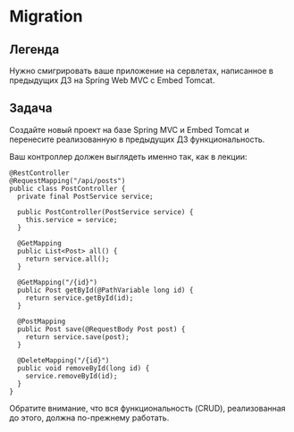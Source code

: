 # **Migration**
## **Легенда**
Нужно смигрировать ваше приложение на сервлетах, написанное в предыдущих ДЗ на Spring Web MVC с Embed Tomcat.

## **Задача**
Создайте новый проект на базе Spring MVC и Embed Tomcat и перенесите реализованную в предыдущих ДЗ функциональность.

Ваш контроллер должен выглядеть именно так, как в лекции:
```
@RestController
@RequestMapping("/api/posts")
public class PostController {
  private final PostService service;

  public PostController(PostService service) {
    this.service = service;
  }

  @GetMapping
  public List<Post> all() {
    return service.all();
  }

  @GetMapping("/{id}")
  public Post getById(@PathVariable long id) {
    return service.getById(id);
  }

  @PostMapping
  public Post save(@RequestBody Post post) {
    return service.save(post);
  }

  @DeleteMapping("/{id}")
  public void removeById(long id) {
    service.removeById(id);
  }
}
```
Обратите внимание, что вся функциональность (CRUD), реализованная до этого, должна по-прежнему работать.